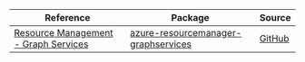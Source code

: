 | Reference | Package | Source |
|---|---|---|
|[Resource Management - Graph Services](resourcemanager-graphservices-readme.md)|[azure-resourcemanager-graphservices](https://repo1.maven.org/maven2/com/azure/resourcemanager/azure-resourcemanager-graphservices)|[GitHub](https://github.com/Azure/azure-sdk-for-java/blob/main/sdk/graphservices/azure-resourcemanager-graphservices)|
